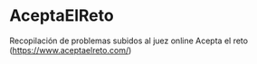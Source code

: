 # AceptaElReto
Recopilación de problemas subidos al juez online Acepta el reto (https://www.aceptaelreto.com/)
